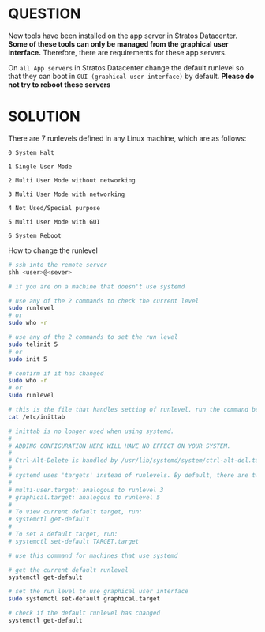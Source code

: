 # QUESTION

New tools have been installed on the app server in Stratos Datacenter. **Some of these tools can only be managed from the graphical user interface.** Therefore, there are requirements for these app servers.

On `all App servers` in Stratos Datacenter change the default runlevel so that they can boot in `GUI (graphical user interface)` by default. **Please do not try to reboot these servers**

# SOLUTION

There are 7 runlevels defined in any Linux machine, which are as follows:

```
0 System Halt

1 Single User Mode

2 Multi User Mode without networking

3 Multi User Mode with networking

4 Not Used/Special purpose

5 Multi User Mode with GUI

6 System Reboot
```

How to change the runlevel

```bash
# ssh into the remote server
shh <user>@<sever>

# if you are on a machine that doesn't use systemd

# use any of the 2 commands to check the current level
sudo runlevel
# or
sudo who -r

# use any of the 2 commands to set the run level
sudo telinit 5
# or
sudo init 5

# confirm if it has changed
sudo who -r
# or
sudo runlevel

# this is the file that handles setting of runlevel. run the command bellow to display its content
cat /etc/inittab

# inittab is no longer used when using systemd.
#
# ADDING CONFIGURATION HERE WILL HAVE NO EFFECT ON YOUR SYSTEM.
#
# Ctrl-Alt-Delete is handled by /usr/lib/systemd/system/ctrl-alt-del.target
#
# systemd uses 'targets' instead of runlevels. By default, there are two main targets:
#
# multi-user.target: analogous to runlevel 3
# graphical.target: analogous to runlevel 5
#
# To view current default target, run:
# systemctl get-default
#
# To set a default target, run:
# systemctl set-default TARGET.target

# use this command for machines that use systemd

# get the current default runlevel
systemctl get-default

# set the run level to use graphical user interface
sudo systemctl set-default graphical.target

# check if the default runlevel has changed
systemctl get-default
```

